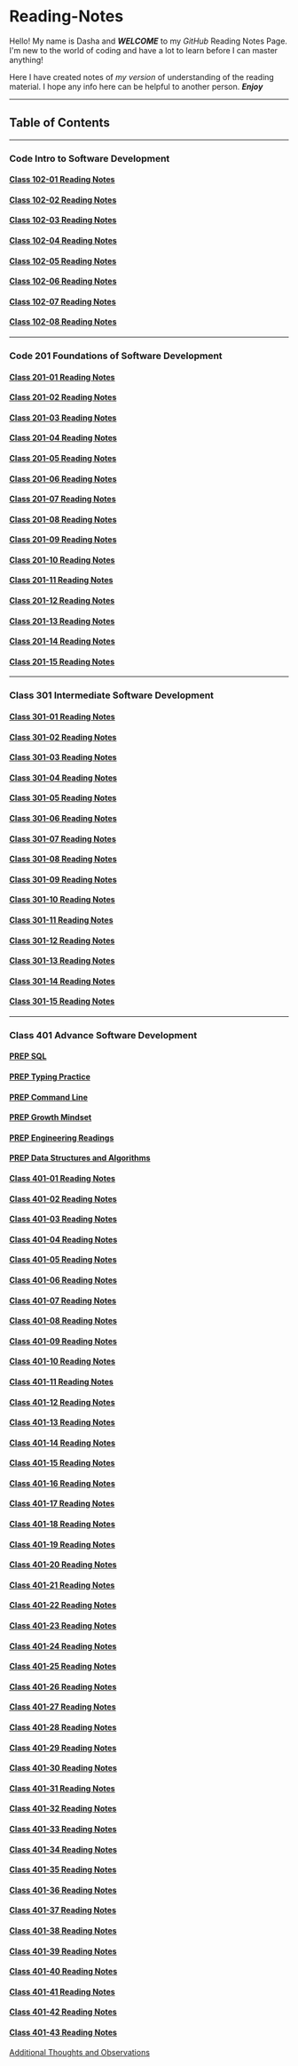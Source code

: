 # Reading-Notes

Hello! My name is Dasha and ***WELCOME*** to my *GitHub* Reading Notes Page.  I'm new to the world of coding and have a lot to learn before I can master anything!

Here I have created notes of *my version* of understanding of the reading material.  I hope any info here can be helpful to another person. ***Enjoy***

***

## Table of Contents

***

### Code Intro to Software Development

#### [Class 102-01 Reading Notes](/class102/class102-01.md)

#### [Class 102-02 Reading Notes](/class102/class102-02.md)

#### [Class 102-03 Reading Notes](/class102/class102-03.md)

#### [Class 102-04 Reading Notes](/class102/class102-04.md)

#### [Class 102-05 Reading Notes](/class102/class102-05.md)

#### [Class 102-06 Reading Notes](/class102/class102-06.md)

#### [Class 102-07 Reading Notes](/class102/class102-07.md)

#### [Class 102-08 Reading Notes](/class102/class102-08.md)

***

### Code 201 Foundations of Software Development

#### [Class 201-01 Reading Notes](/class201/class201-01.md)

#### [Class 201-02 Reading Notes](/class201/class201-02.md)

#### [Class 201-03 Reading Notes](/class201/class201-03.md)

#### [Class 201-04 Reading Notes](/class201/class201-04.md)

#### [Class 201-05 Reading Notes](/class201/class201-05.md)

#### [Class 201-06 Reading Notes](/class201/class201-06.md)

#### [Class 201-07 Reading Notes](/class201/class201-07.md)

#### [Class 201-08 Reading Notes](/class201/class201-08.md)

#### [Class 201-09 Reading Notes](/class201/class201-09.md)

#### [Class 201-10 Reading Notes](/class201/class201-10.md)

#### [Class 201-11 Reading Notes](/class201/class201-11.md)

#### [Class 201-12 Reading Notes](/class201/class201-12.md)

#### [Class 201-13 Reading Notes](/class201/class201-13.md)

#### [Class 201-14 Reading Notes](/class201/class201-14.md)

#### [Class 201-15 Reading Notes](/class201/class201-15.md)

***

### Class 301 Intermediate Software Development

#### [Class 301-01 Reading Notes](/class301/class301-01.md)

#### [Class 301-02 Reading Notes](/class301/class301-02.md)

#### [Class 301-03 Reading Notes](/class301/class301-03.md)

#### [Class 301-04 Reading Notes](/class301/class301-04.md)

#### [Class 301-05 Reading Notes](/class301/class301-05.md)

#### [Class 301-06 Reading Notes](/class301/class301-06.md)

#### [Class 301-07 Reading Notes](/class301/class301-07.md)

#### [Class 301-08 Reading Notes](/class301/class301-08.md)

#### [Class 301-09 Reading Notes](/class301/class301-09.md)

#### [Class 301-10 Reading Notes](/class301/class301-10.md)

#### [Class 301-11 Reading Notes](/class301/class301-11.md)

#### [Class 301-12 Reading Notes](/class301/class301-12.md)

#### [Class 301-13 Reading Notes](/class301/class301-13.md)

#### [Class 301-14 Reading Notes](/class301/class301-14.md)

#### [Class 301-15 Reading Notes](/class301/class301-15.md)

***

### Class 401 Advance Software Development

#### [PREP SQL](/class401/class401-prep-SQL.md)

#### [PREP Typing Practice](/class401/class401-prep-typing.md)

#### [PREP Command Line](/class401/class401-prep-cli.md)

#### [PREP Growth Mindset](/class401/class401-prep-growth-mindset.md)

#### [PREP Engineering Readings](/class401/class401-prep-engineering.md)

#### [PREP Data Structures and Algorithms](/class401/class401-prep-dsa.md)

#### [Class 401-01 Reading Notes](/class401/class401-01.md)

#### [Class 401-02 Reading Notes](/class401/class401-02.md)

#### [Class 401-03 Reading Notes](/class401/class401-03.md)

#### [Class 401-04 Reading Notes](/class401/class401-04.md)

#### [Class 401-05 Reading Notes](/class401/class401-05.md)

#### [Class 401-06 Reading Notes](/class401/class401-06.md)

#### [Class 401-07 Reading Notes](/class401/class401-07.md)

#### [Class 401-08 Reading Notes](/class401/class401-08.md)

#### [Class 401-09 Reading Notes](/class401/class401-09.md)

#### [Class 401-10 Reading Notes](/class401/class401-10.md)

#### [Class 401-11 Reading Notes](/class401/class401-11.md)

#### [Class 401-12 Reading Notes](/class401/class401-12.md)

#### [Class 401-13 Reading Notes](/class401/class401-13.md)

#### [Class 401-14 Reading Notes](/class401/class401-14.md)

#### [Class 401-15 Reading Notes](/class401/class401-15.md)

#### [Class 401-16 Reading Notes](/class401/class401-16.md)

#### [Class 401-17 Reading Notes](/class401/class401-17.md)

#### [Class 401-18 Reading Notes](/class401/class401-18.md)

#### [Class 401-19 Reading Notes](/class401/class401-19.md)

#### [Class 401-20 Reading Notes](/class401/class401-20.md)

#### [Class 401-21 Reading Notes](/class401/class401-21.md)

#### [Class 401-22 Reading Notes](/class401/class401-22.md)

#### [Class 401-23 Reading Notes](/class401/class401-23.md)

#### [Class 401-24 Reading Notes](/class401/class401-24.md)

#### [Class 401-25 Reading Notes](/class401/class401-25.md)

#### [Class 401-26 Reading Notes](/class401/class401-26.md)

#### [Class 401-27 Reading Notes](/class401/class401-27.md)

#### [Class 401-28 Reading Notes](/class401/class401-28.md)

#### [Class 401-29 Reading Notes](/class401/class401-29.md)

#### [Class 401-30 Reading Notes](/class401/class401-30.md)

#### [Class 401-31 Reading Notes](/class401/class401-31.md)

#### [Class 401-32 Reading Notes](/class401/class401-32.md)

#### [Class 401-33 Reading Notes](/class401/class401-33.md)

#### [Class 401-34 Reading Notes](/class401/class401-34.md)

#### [Class 401-35 Reading Notes](/class401/class401-35.md)

#### [Class 401-36 Reading Notes](/class401/class401-36.md)

#### [Class 401-37 Reading Notes](/class401/class401-37.md)

#### [Class 401-38 Reading Notes](/class401/class401-38.md)

#### [Class 401-39 Reading Notes](/class401/class401-39.md)

#### [Class 401-40 Reading Notes](/class401/class401-40.md)

#### [Class 401-41 Reading Notes](/class401/class401-41.md)

#### [Class 401-42 Reading Notes](/class401/class401-42.md)

#### [Class 401-43 Reading Notes](/class401/class401-43.md)

[Additional Thoughts and Observations](/thoughts.md)
